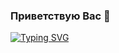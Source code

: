 ### Приветствую Вас  👋

[![Typing SVG](https://readme-typing-svg.herokuapp.com?color=%2336BCF7&lines=Lazy+science+student)](https://git.io/typing-svg)


<!--
**avkotenko/avkotenko** is a ✨ _special_ ✨ repository because its `README.md` (this file) appears on your GitHub profile.

Here are some ideas to get you started:

- 🔭 I’m currently working on ...
- 🌱 I’m currently learning ...
- 👯 I’m looking to collaborate on ...
- 🤔 I’m looking for help with ...
- 💬 Ask me about ...
- 📫 How to reach me: ...
- 😄 Pronouns: ...
- ⚡ Fun fact: ...
-->
